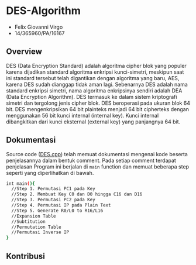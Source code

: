 # DES-Algorithm

* Felix Giovanni Virgo
* 14/365960/PA/16167

## Overview

DES (Data Encryption Standard) adalah algoritma cipher blok yang populer karena dijadikan standard algoritma enkripsi kunci-simetri, meskipun saat ini standard tersebut telah digantikan dengan algoritma yang baru, AES, karena DES sudah dianggap tidak aman lagi. Sebenarnya DES adalah nama standard enkripsi simetri, nama algoritma enkripsinya sendiri adalah DEA (Data Encryption Algorithm). DES termasuk ke dalam sistem kriptografi simetri dan tergolong jenis cipher blok. DES beroperasi pada ukuran blok 64 bit. DES mengenkripsikan 64 bit plainteks menjadi 64 bit cipherteks dengan menggunakan 56 bit kunci internal (internal key). Kunci internal dibangkitkan dari kunci eksternal (external key) yang panjangnya 64 bit.

## Dokumentasi

Source code ([DES.cpp](https://github.com/felixgiov/DES-Algorithm/blob/master/DES.cpp)) telah memuat dokumentasi mengenai kode beserta penjelasannya dalam bentuk comment. Pada setiap comment terdapat penjelasan 
Program ini berjalan di `main` function dan memuat beberapa step seperti yang diperlihatkan di bawah.

```sh
int main(){
  //Step 1. Permutasi PC1 pada Key
  //Step 2. Membuat Key C0 dan D0 hingga C16 dan D16
  //Step 3. Permutasi PC2 pada Key
  //Step 4. Permutasi IP pada Plain Text
  //Step 5. Generate R0/L0 to R16/L16
  //Expansion Table
  //Subtitution
  //Permutation Table
  //Permutasi Inverse IP
}
```

## Kontribusi
